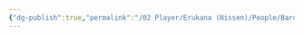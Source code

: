 ```yaml
---
{"dg-publish":true,"permalink":"/02 Player/Erukana (Nissen)/People/Baron Bray of blackforge/"}
---
```


